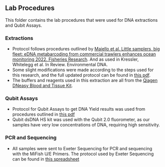 ## Lab Procedures
This folder contains the lab procedures that were used for DNA extractions and Qubit Assays. 

### Extractions
- Protocol follows procedures outlined by [Maiello et al. Little samplers, big fleet: eDNA metabarcoding from commercial trawlers enhances ocean monitoring 2022. Fisheries Research](https://www.sciencedirect.com/science/article/pii/S0165783622000364). And as used in Kressler, Whitelegg et al. In Review. Environmental DNA.
- Some slight modifications were made according to the steps used for this research, and the full updated protocol can be found in [this pdf](https://github.com/carlaleone/exeter-stats/blob/main/dissertation/laboratory%20procedures/Gauze_filter_DNAextraction_2025_LeoneEdits.pdf).
- The buffers and reagents used in this extraction are all from the [Qiagen DNeasy Blood and Tissue Kit](https://www.qiagen.com/us/products/discovery-and-translational-research/dna-rna-purification/dna-purification/genomic-dna/dneasy-blood-and-tissue-kit). 


### Qubit Assays
- Protocol for Qubit Assays to get DNA Yield results was used from procedures outlined in [this pdf](https://github.com/carlaleone/exeter-stats/blob/main/dissertation/laboratory%20procedures/QubitProtocol_Kressler2025.pdf)
- Qubit dsDNA HS kit was used with the Qubit 2.0 fluorometer, as our samples have very low concentrations of DNA, requiring high sensitivity. 


### PCR and Sequencing
- All samples were sent to Exeter Sequencing for PCR and sequencing with the MiFish U/E Primers. The protocol used by Exeter Sequencing can be found in [this spreadsheet](https://github.com/carlaleone/exeter-stats/blob/main/dissertation/laboratory%20procedures/SeqMethodChecklist_11738___11569_MiFish_SOP_Joint_-_bW___GM_plate1_16_06_2025.xlsx)
